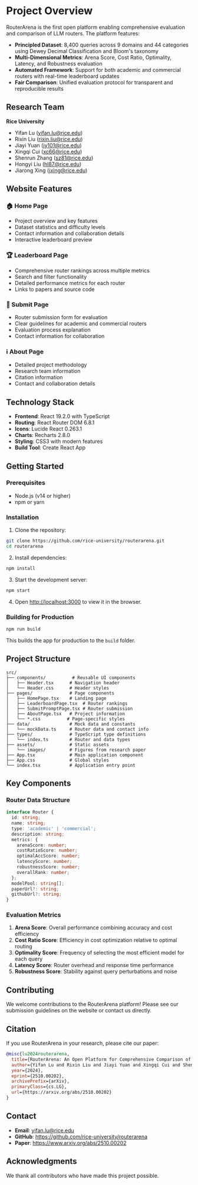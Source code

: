 
# Project Overview

RouterArena is the first open platform enabling comprehensive evaluation and comparison of LLM routers. The platform features:

- **Principled Dataset**: 8,400 queries across 9 domains and 44 categories using Dewey Decimal Classification and Bloom's taxonomy
- **Multi-Dimensional Metrics**: Arena Score, Cost Ratio, Optimality, Latency, and Robustness evaluation
- **Automated Framework**: Support for both academic and commercial routers with real-time leaderboard updates
- **Fair Comparison**: Unified evaluation protocol for transparent and reproducible results

## Research Team

**Rice University**

- Yifan Lu (yifan.lu@rice.edu)
- Rixin Liu (rixin.liu@rice.edu)
- Jiayi Yuan (jy101@rice.edu)
- Xingqi Cui (xc66@rice.edu)
- Shenrun Zhang (sz81@rice.edu)
- Hongyi Liu (hl87@rice.edu)
- Jiarong Xing (jxing@rice.edu)

## Website Features

### 🏠 Home Page
- Project overview and key features
- Dataset statistics and difficulty levels
- Contact information and collaboration details
- Interactive leaderboard preview

### 🏆 Leaderboard Page
- Comprehensive router rankings across multiple metrics
- Search and filter functionality
- Detailed performance metrics for each router
- Links to papers and source code

### 📝 Submit Page
- Router submission form for evaluation
- Clear guidelines for academic and commercial routers
- Evaluation process explanation
- Contact information for collaboration

### ℹ️ About Page
- Detailed project methodology
- Research team information
- Citation information
- Contact and collaboration details

## Technology Stack

- **Frontend**: React 19.2.0 with TypeScript
- **Routing**: React Router DOM 6.8.1
- **Icons**: Lucide React 0.263.1
- **Charts**: Recharts 2.8.0
- **Styling**: CSS3 with modern features
- **Build Tool**: Create React App

## Getting Started

### Prerequisites

- Node.js (v14 or higher)
- npm or yarn

### Installation

1. Clone the repository:
```bash
git clone https://github.com/rice-university/routerarena.git
cd routerarena
```

2. Install dependencies:
```bash
npm install
```

3. Start the development server:
```bash
npm start
```

4. Open [http://localhost:3000](http://localhost:3000) to view it in the browser.

### Building for Production

```bash
npm run build
```

This builds the app for production to the `build` folder.

## Project Structure

```
src/
├── components/          # Reusable UI components
│   ├── Header.tsx      # Navigation header
│   └── Header.css      # Header styles
├── pages/              # Page components
│   ├── HomePage.tsx    # Landing page
│   ├── LeaderboardPage.tsx  # Router rankings
│   ├── SubmitPromptPage.tsx # Router submission
│   ├── AboutPage.tsx   # Project information
│   └── *.css          # Page-specific styles
├── data/               # Mock data and constants
│   └── mockData.ts     # Router data and contact info
├── types/              # TypeScript type definitions
│   └── index.ts        # Router and data types
├── assets/             # Static assets
│   └── images/         # Figures from research paper
├── App.tsx             # Main application component
├── App.css             # Global styles
└── index.tsx           # Application entry point
```

## Key Components

### Router Data Structure
```typescript
interface Router {
  id: string;
  name: string;
  type: 'academic' | 'commercial';
  description: string;
  metrics: {
    arenaScore: number;
    costRatioScore: number;
    optimalAccScore: number;
    latencyScore: number;
    robustnessScore: number;
    overallRank: number;
  };
  modelPool: string[];
  paperUrl?: string;
  githubUrl?: string;
}
```

### Evaluation Metrics

1. **Arena Score**: Overall performance combining accuracy and cost efficiency
2. **Cost Ratio Score**: Efficiency in cost optimization relative to optimal routing
3. **Optimality Score**: Frequency of selecting the most efficient model for each query
4. **Latency Score**: Router overhead and response time performance
5. **Robustness Score**: Stability against query perturbations and noise

## Contributing

We welcome contributions to the RouterArena platform! Please see our submission guidelines on the website or contact us directly.

## Citation

If you use RouterArena in your research, please cite our paper:

```bibtex
@misc{lu2024routerarena,
  title={RouterArena: An Open Platform for Comprehensive Comparison of LLM Routers}, 
  author={Yifan Lu and Rixin Liu and Jiayi Yuan and Xingqi Cui and Shenrun Zhang and Hongyi Liu and Jiarong Xing},
  year={2024},
  eprint={2510.00202},
  archivePrefix={arXiv},
  primaryClass={cs.LG},
  url={https://arxiv.org/abs/2510.00202}
}
```

## Contact

- **Email**: yifan.lu@rice.edu
- **GitHub**: https://github.com/rice-university/routerarena
- **Paper**: https://www.arxiv.org/abs/2510.00202

## Acknowledgments

We thank all contributors who have made this project possible.